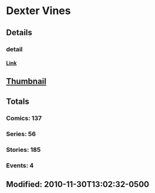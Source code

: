 # Dexter  Vines 
## Details
### detail
#### [Link](http://marvel.com/comics/creators/471/dexter_vines?utm_campaign=apiRef&utm_source=225578a89fc76f3d20fbffda5d17a88d)
## [Thumbnail](http://i.annihil.us/u/prod/marvel/i/mg/f/60/4bb85dfbaf427.jpg)
## Totals
### Comics: 137
### Series: 56
### Stories: 185
### Events: 4
## Modified: 2010-11-30T13:02:32-0500